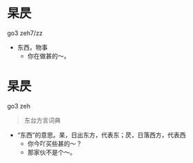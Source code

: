 # 杲昃
go3 zeh7/zz
- 东西，物事
  - 你在做甚的～。

# 杲昃
go3 zeh
> 东台方言词典
- “东西”的意思。杲，日出东方，代表东；昃，日落西方，代表西
  - 你今吖买些甚的～？
  - 那家伙不是个～。
